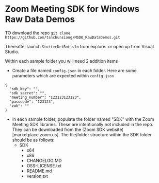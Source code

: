 # Zoom Meeting SDK for Windows Raw Data Demos


TO download the repo
`git clone https://github.com/tanchunsiong/MSDK_RawDataDemos.git`

Thereafter launch `StutterDetBot.sln` from explorer or open up from Visual Studio.

Within each sample folder you will need 2 addition items
- Create a file named `config.json` in each folder. Here are some parameters which are expected within `config.json`
```
{
  "sdk_key": "",
  "sdk_secret": "",
  "meeting_number": "123123123123",
  "passcode": "123123",
  "zak": ""
}
```

- In each sample folder, populate the folder named "SDK" with the Zoom Meeting SDK libraries. These are intentionally not included in the repo. 
They can be downloaded from the (Zoom SDK website)[marketplace.zoom.us]. The file/folder structure within the SDK folder should be as follows:
	- SDK
		- x64
		- x86
		- CHANGELOG.MD
		- OSS-LICENSE.txt
		- README.md
		- version.txt

